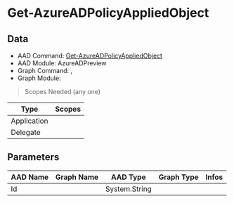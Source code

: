 # Get-AzureADPolicyAppliedObject

> 

## Data

+ AAD Command: [Get-AzureADPolicyAppliedObject](https://docs.microsoft.com/en-us/powershell/module/AzureADPreview/Get-AzureADPolicyAppliedObject)
+ AAD Module: AzureADPreview
+ Graph Command: [](), []()
+ Graph Module: 

> Scopes Needed (any one)

|Type|Scopes|
|---|---|
|Application||
|Delegate||

## Parameters

|AAD Name|Graph Name|AAD Type|Graph Type|Infos|
|---|---|---|---|---|
|Id||System.String|||

